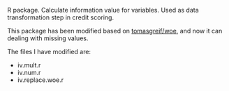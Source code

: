 R package. Calculate information value for variables. Used as data transformation step in credit scoring.

This package has been modified based on [tomasgreif/woe](https://github.com/tomasgreif/woe), and now it can dealing with missing values.

The files I have modified are:

* iv.mult.r
* iv.num.r
* iv.replace.woe.r
